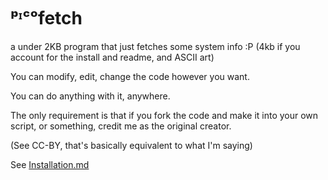 # ᵖᶦᶜᵒfetch 
a under 2KB program that just fetches some system info :P
(4kb if you account for the install and readme, and ASCII art)

You can modify, edit, change the code however you want.

You can do anything with it, anywhere.

The only requirement is that if you fork the code and make it into your own script, or something, credit me as the original creator.

(See CC-BY, that's basically equivalent to what I'm saying)

See [Installation.md](Installation.md)

